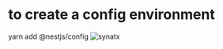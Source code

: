 # to create a config environment

 yarn add  @nestjs/config
![synatx](<Screenshot 2024-08-12 at 12.19.39 PM.png>)
